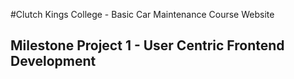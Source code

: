 #Clutch Kings College - Basic Car Maintenance Course Website
## Milestone Project 1 - User Centric Frontend Development

